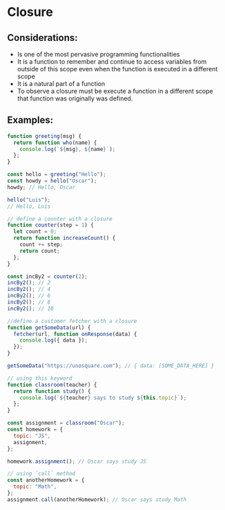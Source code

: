 # Closure

## Considerations:

- Is one of the most pervasive programming functionalities
- It is a function to remember and continue to access variables from outside of this scope even when the function is executed in a different scope
- It is a natural part of a function
- To observe a closure must be execute a function in a different scope that function was originally was defined.

## Examples:

```javascript
function greeting(msg) {
  return function who(name) {
    console.log(`${msg}, ${name}`);
  };
}

const hello = greeting("Hello");
const howdy = hello("Oscar");
howdy; // Hello, Oscar

hello("Luis");
// Hello, Luis

// define a counter with a closure
function counter(step = 1) {
  let count = 0;
  return function increaseCount() {
    count += step;
    return count;
  };
}

const incBy2 = counter(2);
incBy2(); // 2
incBy2(); // 4
incBy2(); // 6
incBy2(); // 8
incBy2(); // 10

//define a customer fetcher with a closure
function getSomeData(url) {
  fetcher(url, function onResponse(data) {
    console.log({ data });
  });
}

getSomeData("https://unosquare.com"); // { data: [SOME_DATA_HERE] }

// using this keyword
function classroom(teacher) {
  return function study() {
    console.log(`${teacher} says to study ${this.topic}`);
  };
}

const assignment = classroom("Oscar");
const homework = {
  topic: "JS",
  assignment,
};

homework.assignment(); // Oscar says study JS

// using `call` method
const anotherHomework = {
  topic: "Math",
};
assignment.call(anotherHomework); // Oscar says study Math
```
